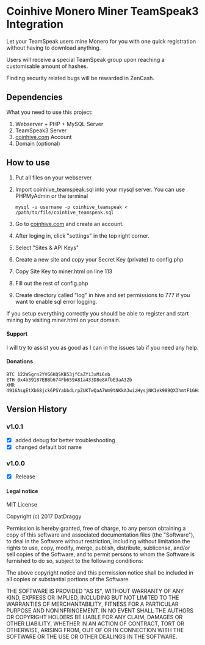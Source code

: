 # Coinhive Monero Miner TeamSpeak3 Integration

Let your TeamSpeak users mine Monero for you with one quick registration without having to download anything.

Users will receive a special TeamSpeak group upon reaching a customisable amount of hashes.

Finding security related bugs will be rewarded in ZenCash.

## Dependencies

What you need to use this project:
1. Webserver + PHP + MySQL Server
2. TeamSpeak3 Server
3. [coinhive.com](https://coinhive.com) Account
4. Domain (optional)

## How to use
1. Put all files on your webserver
2. Import coinhive_teamspeak.sql into your mysql server. You can use PHPMyAdmin or the terminal

   `mysql -u username -p coinhive_teamspeak < /path/to/file/coinhive_teamspeak.sql`

3. Go to [coinhive.com](https://coinhive.com) and create an account.
4. After loging in, click "settings" in the top right corner.
5. Select "Sites & API Keys"
6. Create a new site and copy your Secret Key (private) to config.php
7. Copy Site Key to miner.html on line 113
8. Fill out the rest of config.php
9. Create directory called "log" in hive and set permissions to 777 if you want to enable sql error logging.

If you setup everything correctly you should be able to register and start mining by visiting miner.html on your domain.


#### Support
I will try to assist you as good as I can in the issues tab if you need any help.


#### Donations
```
BTC 122WSgrn2YVG6KQSKB53jfCaZYi3xMi6nb
ETH 0x4b39187EBBb674Fb659A81a433D8e8AfbE3aA32b
XMR 4916AsgEtXb68jck6PSYabbdLrpZUKTwQaA7Wm9tNKkAJwizHysjNK1ek989QX3hmtF1GHd1sUdn9G8bEBFNiWpw5pm4ToF
```

## Version History

### v1.0.1
- [x] added debug for better troubleshooting
- [x] changed default bot name

### v1.0.0
- [x] Release

#### Legal notice

MIT License

Copyright (c) 2017 DatDraggy

Permission is hereby granted, free of charge, to any person obtaining a copy
of this software and associated documentation files (the "Software"), to deal
in the Software without restriction, including without limitation the rights
to use, copy, modify, merge, publish, distribute, sublicense, and/or sell
copies of the Software, and to permit persons to whom the Software is
furnished to do so, subject to the following conditions:

The above copyright notice and this permission notice shall be included in all
copies or substantial portions of the Software.

THE SOFTWARE IS PROVIDED "AS IS", WITHOUT WARRANTY OF ANY KIND, EXPRESS OR
IMPLIED, INCLUDING BUT NOT LIMITED TO THE WARRANTIES OF MERCHANTABILITY,
FITNESS FOR A PARTICULAR PURPOSE AND NONINFRINGEMENT. IN NO EVENT SHALL THE
AUTHORS OR COPYRIGHT HOLDERS BE LIABLE FOR ANY CLAIM, DAMAGES OR OTHER
LIABILITY, WHETHER IN AN ACTION OF CONTRACT, TORT OR OTHERWISE, ARISING FROM,
OUT OF OR IN CONNECTION WITH THE SOFTWARE OR THE USE OR OTHER DEALINGS IN THE
SOFTWARE.
